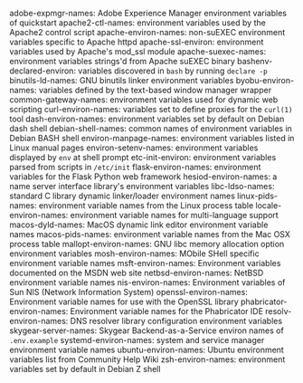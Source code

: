 adobe-expmgr-names: Adobe Experience Manager environment variables of quickstart
apache2-ctl-names: environment variables used by the Apache2 control script
apache-environ-names: non-suEXEC environment variables specific to Apache httpd
apache-ssl-environ: environment variables used by Apache's mod_ssl module
apache-suexec-names: environment variables strings'd from Apache suEXEC binary
bashenv-declared-environ: variables discovered in `bash` by running `declare -p`
binutils-ld-names: GNU binutils linker environment variables
byobu-environ-names: variables defined by the text-based window manager wrapper
common-gateway-names: environment variables used for dynamic web scripting
curl-environ-names: variables set to define proxies for the `curl(1)` tool
dash-environ-names: environment variables set by default on Debian dash shell
debian-shell-names: common names of environment variables in Debian BASH shell
environ-manpage-names: environment variables listed in Linux manual pages
environ-setenv-names: environment variables displayed by `env` at shell prompt
etc-init-environ: environment variables parsed from scripts in `/etc/init`
flask-environ-names: environment variables for the Flask Python web framework
hesiod-environ-names: a name server interface library's environment variables
libc-ldso-names: standard C library dynamic linker/loader environment names
linux-pids-names: environment variable names from the Linux process table
locale-environ-names: environment variable names for multi-language support
macos-dyld-names: MacOS dynamic link editor environment variable names
macos-pids-names: environment variable names from the Mac OSX process table
mallopt-environ-names: GNU libc memory allocation option environment variables
mosh-environ-names: MObile SHell specific environment variable names
msft-environ-names: Environment variables documented on the MSDN web site
netbsd-environ-names: NetBSD environment variable names
nis-environ-names: Environment variables of Sun NIS (Network Information System)
openssl-environ-names: Environment variable names for use with the OpenSSL library
phabricator-environ-names: Environment variable names for the Phabricator IDE
resolv-environ-names: DNS resolver library configuration environment variables
skygear-server-names: Skygear Backend-as-a-Service environ names of `.env.example`
systemd-environ-names: system and service manager environment variable names
ubuntu-environ-names: Ubuntu environment variables list from Community Help Wiki
zsh-environ-names: environment variables set by default in Debian Z shell
